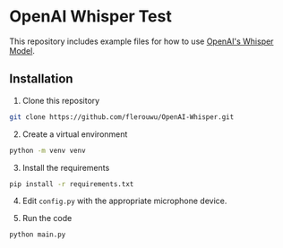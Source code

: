 # OpenAI Whisper Test
This repository includes example files for how to use [OpenAI's Whisper Model](https://github.com/openai/whisper).

## Installation
1. Clone this repository
```sh
git clone https://github.com/flerouwu/OpenAI-Whisper.git
```

2. Create a virtual environment
```sh
python -m venv venv
```

3. Install the requirements
```sh
pip install -r requirements.txt
```

4. Edit `config.py` with the appropriate microphone device.

5. Run the code
```sh
python main.py
```